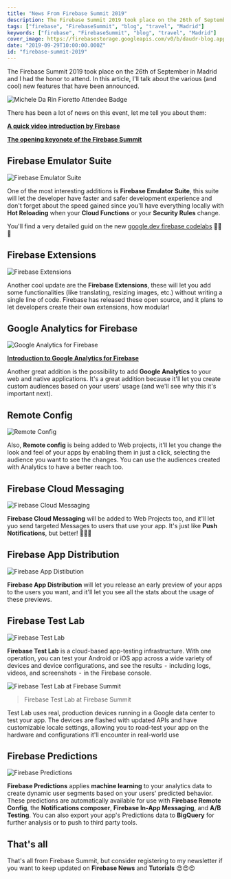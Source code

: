 ```yaml
---
title: "News From Firebase Summit 2019"
description: The Firebase Summit 2019 took place on the 26th of September in Madrid and I had the honor to attend. In this article, I'll talk about the various (and cool) new features that have been announced.
tags: ["firebase", "FirebaseSummit", "blog", "travel", "Madrid"]
keywords: ["firebase", "FirebaseSummit", "blog", "travel", "Madrid"]
cover_image: https://firebasestorage.googleapis.com/v0/b/daudr-blog.appspot.com/o/attending-firebase-2019%2Ffirebase-attendee-badge.jpg?alt=media&token=32b09174-7ffe-404d-90b1-626c1f1f99b2
date: "2019-09-29T10:00:00.000Z"
id: "firebase-summit-2019"
---
```


The Firebase Summit 2019 took place on the 26th of September in Madrid and I had the honor to attend. In this article, I'll talk about the various (and cool) new features that have been announced.

![Michele Da Rin Fioretto Attendee Badge](https://firebasestorage.googleapis.com/v0/b/daudr-blog.appspot.com/o/attending-firebase-2019%2Ffirebase-attendee-badge.jpg?alt=media&token=32b09174-7ffe-404d-90b1-626c1f1f99b2)

There has been a lot of news on this event, let me tell you about them:

[**A quick video introduction by Firebase**](https://www.youtube.com/watch?v=SiPOaV-5j9o)

[**The opening keyonote of the Firebase Summit**](https://www.youtube.com/watch?v=wO70Pnv0yeo)

## Firebase Emulator Suite

![Firebase Emulator Suite](https://firebase.google.com/docs/emulator-suite/images/emulator_suite_block.png)

One of the most interesting additions is **Firebase Emulator Suite**, this suite will let the developer have faster and safer development experience and don't forget about the speed gained since you'll have everything locally with **Hot Reloading** when your **Cloud Functions** or your **Security Rules** change.

You'll find a very detailed guid on the new [google.dev firebase codelabs](https://google.dev/playlists/firebase-emulators) 🤩🤩🤩

## Firebase Extensions

![Firebase Extensions](https://firebase.google.com/images/products/mods/mods-2.png)

Another cool update are the **Firebase Extensions**, these will let you add some functionalities (like translating, resizing images, etc.) without writing a single line of code. Firebase has released these open source, and it plans to let developers create their own extensions, how modular!

## Google Analytics for Firebase

![Google Analytics for Firebase](https://firebase.google.com/images/products/analytics/analytics-1.png)

[**Introduction to Google Analytics for Firebase**](https://www.youtube.com/watch?v=q4Y4PgwlW-Q)

Another great addition is the possibility to add **Google Analytics** to your web and native applications. It's a great addition because it'll let you create custom audiences based on your users' usage (and we'll see why this it's important next).

## Remote Config

![Remote Config](https://firebase.google.com/images/products/remote-config/remote-config-1.png)

Also, **Remote config** is being added to Web projects, it'll let you change the look and feel of your apps by enabling them in just a click, selecting the audience you want to see the changes. You can use the audiences created with Analytics to have a better reach too.

## Firebase Cloud Messaging

![Firebase Cloud Messaging](https://firebase.google.com/images/products/cloud-messaging/cloud-messaging-5.png)

**Firebase Cloud Messaging** will be added to Web Projects too, and it'll let yuo send targeted Messages to users that use your app. It's just like **Push Notifications**, but better! 💌💌💌

## Firebase App Distribution

![Firebase App Distibution](https://firebase.google.com/images/products/app-distribution/app-distro-2.png)

**Firebase App Distribution** will let you release an early preview of your apps to the users you want, and it'll let you see all the stats about the usage of these previews.

## Firebase Test Lab

![Firebase Test Lab](https://firebase.google.com/images/products/test-lab/test-lab-3.png)

**Firebase Test Lab** is a cloud-based app-testing infrastructure. With one operation, you can test your Android or iOS app across a wide variety of devices and device configurations, and see the results  -  including logs, videos, and screenshots  -  in the Firebase console.

![Firebase Test Lab at Firebase Summit](https://firebasestorage.googleapis.com/v0/b/daudr-blog.appspot.com/o/attending-firebase-2019%2Ffirebase-test-lab.jpg?alt=media&token=c10b2238-c408-4478-bd1a-09261a65540c)

> Firebase Test Lab at Firebase Summit

Test Lab uses real, production devices running in a Google data center to test your app. The devices are flashed with updated APIs and have customizable locale settings, allowing you to road-test your app on the hardware and configurations it'll encounter in real-world use

## Firebase Predictions

![Firebase Predictions](https://firebase.google.com/images/products/predictions/predictions-1.png)

**Firebase Predictions** applies **machine learning** to your analytics data to create dynamic user segments based on your users' predicted behavior. These predictions are automatically available for use with **Firebase Remote Config**, the **Notifications composer**, **Firebase In-App Messaging**, and **A/B Testing**. You can also export your app's Predictions data to **BigQuery** for further analysis or to push to third party tools.

## That's all

That's all from Firebase Summit, but consider registering to my newsletter if you want to keep updated on **Firebase News** and **Tutorials** 😍😍😍
